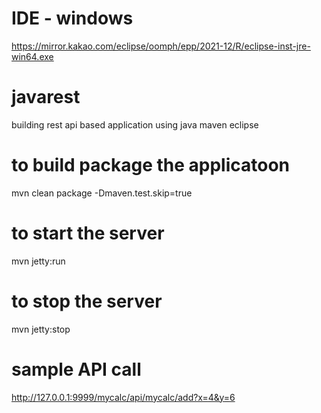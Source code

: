 # IDE - windows
https://mirror.kakao.com/eclipse/oomph/epp/2021-12/R/eclipse-inst-jre-win64.exe


# javarest
building rest api based application using java maven eclipse 

# to build package the applicatoon
mvn clean package -Dmaven.test.skip=true 


# to start the server 
mvn jetty:run

# to stop the server 
mvn jetty:stop


# sample API call
http://127.0.0.1:9999/mycalc/api/mycalc/add?x=4&y=6
